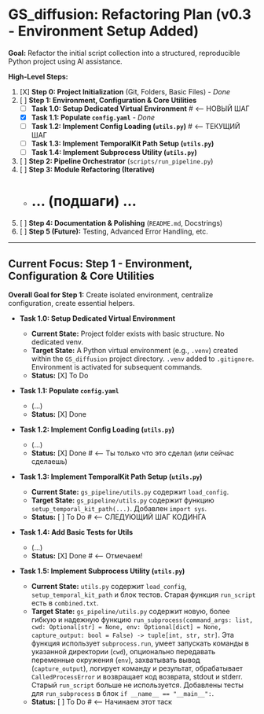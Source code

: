 # GS_diffusion: Refactoring Plan (v0.3 - Environment Setup Added)

**Goal:** Refactor the initial script collection into a structured, reproducible Python project using AI assistance.

**High-Level Steps:**

1.  [X] **Step 0: Project Initialization** (Git, Folders, Basic Files) - *Done*
2.  [ ] **Step 1: Environment, Configuration & Core Utilities**
    * [ ] **Task 1.0: Setup Dedicated Virtual Environment** # <-- НОВЫЙ ШАГ
    * [X] **Task 1.1: Populate `config.yaml`** - *Done*
    * [ ] **Task 1.2: Implement Config Loading (`utils.py`)** # <-- ТЕКУЩИЙ ШАГ
    * [ ] **Task 1.3: Implement TemporalKit Path Setup (`utils.py`)**
    * [ ] **Task 1.4: Implement Subprocess Utility (`utils.py`)**
3.  [ ] **Step 2: Pipeline Orchestrator** (`scripts/run_pipeline.py`)
4.  [ ] **Step 3: Module Refactoring (Iterative)**
    * # ... (подшаги) ...
5.  [ ] **Step 4: Documentation & Polishing** (`README.md`, Docstrings)
6.  [ ] **Step 5 (Future):** Testing, Advanced Error Handling, etc.

---

## Current Focus: Step 1 - Environment, Configuration & Core Utilities

**Overall Goal for Step 1:** Create isolated environment, centralize configuration, create essential helpers.

* **Task 1.0: Setup Dedicated Virtual Environment**
    * **Current State:** Project folder exists with basic structure. No dedicated venv.
    * **Target State:** A Python virtual environment (e.g., `.venv`) created within the `GS_diffusion` project directory. `.venv` added to `.gitignore`. Environment is activated for subsequent commands.
    * **Status:** [X] To Do

* **Task 1.1: Populate `config.yaml`**
    * (...)
    * **Status:** [X] Done

* **Task 1.2: Implement Config Loading (`utils.py`)**
    * (...)
    * **Status:** [X] Done # <-- Ты только что это сделал (или сейчас сделаешь)

* **Task 1.3: Implement TemporalKit Path Setup (`utils.py`)**
    * **Current State:** `gs_pipeline/utils.py` содержит `load_config`.
    * **Target State:** `gs_pipeline/utils.py` содержит функцию `setup_temporal_kit_path(...)`. Добавлен `import sys`.
    * **Status:** [ ] To Do # <-- СЛЕДУЮЩИЙ ШАГ КОДИНГА

* **Task 1.4: Add Basic Tests for Utils**
    * (...)
    * **Status:** [X] Done # <-- Отмечаем!

* **Task 1.5: Implement Subprocess Utility (`utils.py`)**
    * **Current State:** `utils.py` содержит `load_config`, `setup_temporal_kit_path` и блок тестов. Старая функция `run_script` есть в `combined.txt`.
    * **Target State:** `gs_pipeline/utils.py` содержит новую, более гибкую и надежную функцию `run_subprocess(command_args: list, cwd: Optional[str] = None, env: Optional[dict] = None, capture_output: bool = False) -> tuple[int, str, str]`. Эта функция использует `subprocess.run`, умеет запускать команды в указанной директории (`cwd`), опционально передавать переменные окружения (`env`), захватывать вывод (`capture_output`), логирует команду и результат, обрабатывает `CalledProcessError` и возвращает код возврата, stdout и stderr. Старый `run_script` больше не используется. Добавлены тесты для `run_subprocess` в блок `if __name__ == "__main__":`.
    * **Status:** [ ] To Do # <-- Начинаем этот таск